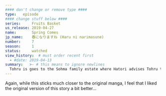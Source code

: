 ```yaml
---
#### don't change or remove type ####
type:   episode
#### change stuff below ####
series:     Fruits Basket
us_release: 2019-04-27 
name:       Spring Comes
jp_name:    春になりますね (Haru ni narimasune)
number:     7
season:     1
status:     watched
view_history:  # must order recent first
  - #date: 2019-04-13 
summary:   >- # this means to ignore newlines
  Tohru is goes to the Sohma family estate where Hatori advises Tohru to stop associating with the Sohma family before the curse affects her. When Hatori leaves the room, Momiji shares that Hatori had to wipe the memory of his relationship with a woman, Kana Sohma. Tohru also discovers Hatori's zodiac animal is the Dragon when she slips and Hatori catches he, turning him into a seahorse. While transformed, Hatori flashes back to when he first met Kana two years previously. The pair were soon in a relationship and Kana found out Hatori's secret. They asked to be married, but Akito went into a violent rage that caused Hatori to nearly go blind in his left eye. Akito yells at Kana that it was her fault, and Kana blamed herself, becoming severly depressed. To end it, Hatori to wiped her memories of their relationship at Akito's suggestion. Hatori wakes up and soon hears Kana chatting with her friends that she is engaged to someone else. He is happy to she that has moved on and is happy. When Hatori asks Tohru what happens to snow when melted, Tohru simply replies "Spring comes", the same answer Kana gave. Hatori later leaves Tohru with Shigure. After she catches a glimpse of Akito, Tohru asks Shigure about the curse, but for now he declines to answer.
---
```


Again, while this sticks much closer to the original manga, I feel that I liked the original version of this story a bit better... 
